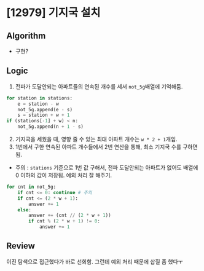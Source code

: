 # [12979] 기지국 설치
## Algorithm
- 구현?
## Logic
1. 전파가 도달안되는 아파트들의 연속된 개수를 세서 ```not_5g```배열에 기억해둠.
```python
for station in stations:
    e = station - w
    not_5g.append(e - s)
    s = station + w + 1
if (stations[-1] + w) < n:
    not_5g.append(n + 1 - s)
```
2. 기지국을 세웠을 때, 영향 줄 수 있는 최대 아파트 개수는 ```w * 2 + 1```개임.
3. 1번에서 구한 연속된 아파트 개수들에서 2번 연산을 통해, 최소 기지국 수를 구하면 됨.
- 주의 : ```stations``` 기준으로 1번 값 구해서, 전파 도달안되는 아파트가 없어도 배열에 0 이하의 값이 저장됨. 예외 처리 잘 해주기.
```python
for cnt in not_5g:
    if cnt <= 0: continue # 주의
    if cnt <= (2 * w + 1):
        answer += 1
    else:
        answer += (cnt // (2 * w + 1))
        if cnt % (2 * w + 1) != 0:
            answer += 1
```

## Review
이진 탐색으로 접근했다가 바로 선회함. 그런데 예외 처리 때문에 삽질 좀 했다ㅜ